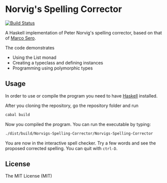 Norvig's Spelling Corrector
===== 

[![Build Status](https://travis-ci.org/olivierverdier/Norvigs-Spelling-Corrector.svg?branch=master)](https://travis-ci.org/olivierverdier/Norvigs-Spelling-Corrector)

A Haskell implementation of Peter Norvig's spelling corrector, based on that of [Marco Sero](http://marcosero.com/blog/norvig-haskell-spelling-corrector/).

The code demonstrates

* Using the List monad
* Creating a typeclass and defining instances
* Programming using polymorphic types

## Usage

In order to use or compile the program you need to have [Haskell](http://www.haskell.org/) installed.

After you cloning the repository, go the repository folder and run

```bash
cabal build
```

Now you compiled the program. You can run the executable by typing:

```bash
./dist/build/Norvigs-Spelling-Corrector/Norvigs-Spelling-Corrector
```

You are now in the interactive spell checker. Try a few words and see the proposed corrected spelling. You can quit with `ctrl-D`.

## License

The MIT License (MIT)


